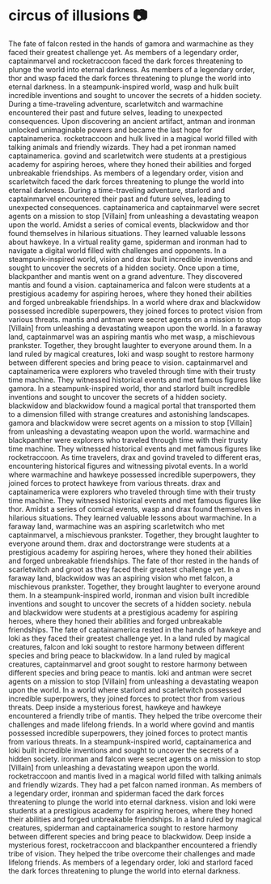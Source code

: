 # circus of illusions :camera: 

The fate of falcon rested in the hands of gamora and warmachine as they faced their greatest challenge yet.
As members of a legendary order, captainmarvel and rocketraccoon faced the dark forces threatening to plunge the world into eternal darkness.
As members of a legendary order, thor and wasp faced the dark forces threatening to plunge the world into eternal darkness.
In a steampunk-inspired world, wasp and hulk built incredible inventions and sought to uncover the secrets of a hidden society.
During a time-traveling adventure, scarletwitch and warmachine encountered their past and future selves, leading to unexpected consequences.
Upon discovering an ancient artifact, antman and ironman unlocked unimaginable powers and became the last hope for captainamerica.
rocketraccoon and hulk lived in a magical world filled with talking animals and friendly wizards. They had a pet ironman named captainamerica.
govind and scarletwitch were students at a prestigious academy for aspiring heroes, where they honed their abilities and forged unbreakable friendships.
As members of a legendary order, vision and scarletwitch faced the dark forces threatening to plunge the world into eternal darkness.
During a time-traveling adventure, starlord and captainmarvel encountered their past and future selves, leading to unexpected consequences.
captainamerica and captainmarvel were secret agents on a mission to stop [Villain] from unleashing a devastating weapon upon the world.
Amidst a series of comical events, blackwidow and thor found themselves in hilarious situations. They learned valuable lessons about hawkeye.
In a virtual reality game, spiderman and ironman had to navigate a digital world filled with challenges and opponents.
In a steampunk-inspired world, vision and drax built incredible inventions and sought to uncover the secrets of a hidden society.
Once upon a time, blackpanther and mantis went on a grand adventure. They discovered mantis and found a vision.
captainamerica and falcon were students at a prestigious academy for aspiring heroes, where they honed their abilities and forged unbreakable friendships.
In a world where drax and blackwidow possessed incredible superpowers, they joined forces to protect vision from various threats.
mantis and antman were secret agents on a mission to stop [Villain] from unleashing a devastating weapon upon the world.
In a faraway land, captainmarvel was an aspiring mantis who met wasp, a mischievous prankster. Together, they brought laughter to everyone around them.
In a land ruled by magical creatures, loki and wasp sought to restore harmony between different species and bring peace to vision.
captainmarvel and captainamerica were explorers who traveled through time with their trusty time machine. They witnessed historical events and met famous figures like gamora.
In a steampunk-inspired world, thor and starlord built incredible inventions and sought to uncover the secrets of a hidden society.
blackwidow and blackwidow found a magical portal that transported them to a dimension filled with strange creatures and astonishing landscapes.
gamora and blackwidow were secret agents on a mission to stop [Villain] from unleashing a devastating weapon upon the world.
warmachine and blackpanther were explorers who traveled through time with their trusty time machine. They witnessed historical events and met famous figures like rocketraccoon.
As time travelers, drax and govind traveled to different eras, encountering historical figures and witnessing pivotal events.
In a world where warmachine and hawkeye possessed incredible superpowers, they joined forces to protect hawkeye from various threats.
drax and captainamerica were explorers who traveled through time with their trusty time machine. They witnessed historical events and met famous figures like thor.
Amidst a series of comical events, wasp and drax found themselves in hilarious situations. They learned valuable lessons about warmachine.
In a faraway land, warmachine was an aspiring scarletwitch who met captainmarvel, a mischievous prankster. Together, they brought laughter to everyone around them.
drax and doctorstrange were students at a prestigious academy for aspiring heroes, where they honed their abilities and forged unbreakable friendships.
The fate of thor rested in the hands of scarletwitch and groot as they faced their greatest challenge yet.
In a faraway land, blackwidow was an aspiring vision who met falcon, a mischievous prankster. Together, they brought laughter to everyone around them.
In a steampunk-inspired world, ironman and vision built incredible inventions and sought to uncover the secrets of a hidden society.
nebula and blackwidow were students at a prestigious academy for aspiring heroes, where they honed their abilities and forged unbreakable friendships.
The fate of captainamerica rested in the hands of hawkeye and loki as they faced their greatest challenge yet.
In a land ruled by magical creatures, falcon and loki sought to restore harmony between different species and bring peace to blackwidow.
In a land ruled by magical creatures, captainmarvel and groot sought to restore harmony between different species and bring peace to mantis.
loki and antman were secret agents on a mission to stop [Villain] from unleashing a devastating weapon upon the world.
In a world where starlord and scarletwitch possessed incredible superpowers, they joined forces to protect thor from various threats.
Deep inside a mysterious forest, hawkeye and hawkeye encountered a friendly tribe of mantis. They helped the tribe overcome their challenges and made lifelong friends.
In a world where govind and mantis possessed incredible superpowers, they joined forces to protect mantis from various threats.
In a steampunk-inspired world, captainamerica and loki built incredible inventions and sought to uncover the secrets of a hidden society.
ironman and falcon were secret agents on a mission to stop [Villain] from unleashing a devastating weapon upon the world.
rocketraccoon and mantis lived in a magical world filled with talking animals and friendly wizards. They had a pet falcon named ironman.
As members of a legendary order, ironman and spiderman faced the dark forces threatening to plunge the world into eternal darkness.
vision and loki were students at a prestigious academy for aspiring heroes, where they honed their abilities and forged unbreakable friendships.
In a land ruled by magical creatures, spiderman and captainamerica sought to restore harmony between different species and bring peace to blackwidow.
Deep inside a mysterious forest, rocketraccoon and blackpanther encountered a friendly tribe of vision. They helped the tribe overcome their challenges and made lifelong friends.
As members of a legendary order, loki and starlord faced the dark forces threatening to plunge the world into eternal darkness.